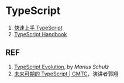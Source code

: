 # TypeScript

1. [快速上手 TypeScript](./ts_quick-start.md)
1. [TypeScript Handbook](https://gitee.com/liuz2/reading-list/blob/master/books/typescript-handbook.md)

## REF

1. [TypeScript Evolution][1], by *Marius Schulz*
1. [未来可期的 TypeScript | GMTC][2]，演讲者郭翔

[1]: https://mariusschulz.com/blog/series/typescript-evolution "TypeScript Evolution"
[2]: https://www.infoq.cn/video/gC7dFBN8H9kMYpPUz7HV "未来可期的 TypeScript"